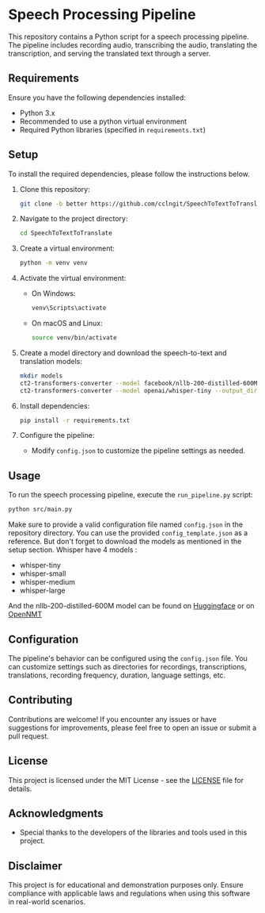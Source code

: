 # Speech Processing Pipeline

This repository contains a Python script for a speech processing pipeline. The pipeline includes recording audio, transcribing the audio, translating the transcription, and serving the translated text through a server.

## Requirements

Ensure you have the following dependencies installed:

- Python 3.x
- Recommended to use a python virtual environment
- Required Python libraries (specified in `requirements.txt`)

## Setup

To install the required dependencies, please follow the instructions below.

1. Clone this repository:

    ```bash
    git clone -b better https://github.com/cclngit/SpeechToTextToTranslate.git
    ```

2. Navigate to the project directory:

    ```bash
    cd SpeechToTextToTranslate
    ```

3. Create a virtual environment:

    ```bash
    python -m venv venv
    ```

4. Activate the virtual environment:

    - On Windows:

        ```bash
        venv\Scripts\activate
        ```

    - On macOS and Linux:

        ```bash
        source venv/bin/activate
        ```

5. Create a model directory and download the speech-to-text and translation models:

    ```bash
    mkdir models
    ct2-transformers-converter --model facebook/nllb-200-distilled-600M --output_dir models/nllb-200-distilled-600M
    ct2-transformers-converter --model openai/whisper-tiny --output_dir models/faster-whisper-tiny --copy_files tokenizer.json --quantization float32
    ```

6. Install dependencies:

    ```bash
    pip install -r requirements.txt
    ```

7. Configure the pipeline:

    - Modify `config.json` to customize the pipeline settings as needed.

## Usage

To run the speech processing pipeline, execute the `run_pipeline.py` script:

```bash
python src/main.py
```

Make sure to provide a valid configuration file named `config.json` in the repository directory. You can use the provided `config_template.json` as a reference.
But don't forget to download the models as mentioned in the setup section.
Whisper have 4 models :

- whisper-tiny
- whisper-small
- whisper-medium
- whisper-large

And the nllb-200-distilled-600M model can be found on [Huggingface](https://huggingface.co/facebook/nllb-200-distilled-600M) or on [OpenNMT](https://opennmt.net/Models-py/)

## Configuration

The pipeline's behavior can be configured using the `config.json` file. You can customize settings such as directories for recordings, transcriptions, translations, recording frequency, duration, language settings, etc.

## Contributing

Contributions are welcome! If you encounter any issues or have suggestions for improvements, please feel free to open an issue or submit a pull request.

## License

This project is licensed under the MIT License - see the [LICENSE](LICENSE) file for details.

## Acknowledgments

- Special thanks to the developers of the libraries and tools used in this project.

## Disclaimer

This project is for educational and demonstration purposes only. Ensure compliance with applicable laws and regulations when using this software in real-world scenarios.
